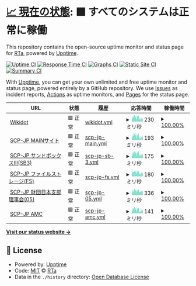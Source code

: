 # [📈 現在の状態](https://status.scp-jp.org): <!--live status--> **🟩 すべてのシステムは正常に稼働**

This repository contains the open-source uptime monitor and status page for [RTa](https://status.scp-jp.org), powered by [Upptime](https://github.com/upptime/upptime).

[![Uptime CI](https://github.com/RTa-technology/wikdotupptime/workflows/Uptime%20CI/badge.svg)](https://github.com/RTa-technology/wikdotupptime/actions?query=workflow%3A%22Uptime+CI%22)
[![Response Time CI](https://github.com/RTa-technology/wikdotupptime/workflows/Response%20Time%20CI/badge.svg)](https://github.com/RTa-technology/wikdotupptime/actions?query=workflow%3A%22Response+Time+CI%22)
[![Graphs CI](https://github.com/RTa-technology/wikdotupptime/workflows/Graphs%20CI/badge.svg)](https://github.com/RTa-technology/wikdotupptime/actions?query=workflow%3A%22Graphs+CI%22)
[![Static Site CI](https://github.com/RTa-technology/wikdotupptime/workflows/Static%20Site%20CI/badge.svg)](https://github.com/RTa-technology/wikdotupptime/actions?query=workflow%3A%22Static+Site+CI%22)
[![Summary CI](https://github.com/RTa-technology/wikdotupptime/workflows/Summary%20CI/badge.svg)](https://github.com/RTa-technology/wikdotupptime/actions?query=workflow%3A%22Summary+CI%22)

With [Upptime](https://upptime.js.org), you can get your own unlimited and free uptime monitor and status page, powered entirely by a GitHub repository. We use [Issues](https://github.com/RTa-technology/wikdotupptime/issues) as incident reports, [Actions](https://github.com/RTa-technology/wikdotupptime/actions) as uptime monitors, and [Pages](https://status.scp-jp.org) for the status page.

<!--start: status pages-->
<!-- This summary is generated by Upptime (https://github.com/upptime/upptime) -->
<!-- Do not edit this manually, your changes will be overwritten -->
<!-- prettier-ignore -->
| URL | 状態 | 履歴 | 応答時間 | 稼働時間 |
| --- | ------ | ------- | ------------- | ------ |
| <img alt="" src="https://www.wikidot.com/local--favicon/favicon.gif" height="13"> [Wikidot](https://www.wikidot.com/) | 🟩 正常 | [wikidot.yml](https://github.com/RTa-scp/wikdotupptime/commits/HEAD/history/wikidot.yml) | <details><summary><img alt="応答時間グラフ" src="./graphs/wikidot/response-time-week.png" height="20"> 230ミリ秒</summary><br><a href="https://RTa-scp.github.io/wikdotupptime/history/wikidot"><img alt="応答時間 240" src="https://img.shields.io/endpoint?url=https%3A%2F%2Fraw.githubusercontent.com%2FRTa-scp%2Fwikdotupptime%2FHEAD%2Fapi%2Fwikidot%2Fresponse-time.json"></a><br><a href="https://RTa-scp.github.io/wikdotupptime/history/wikidot"><img alt="24時間 応答時間 240" src="https://img.shields.io/endpoint?url=https%3A%2F%2Fraw.githubusercontent.com%2FRTa-scp%2Fwikdotupptime%2FHEAD%2Fapi%2Fwikidot%2Fresponse-time-day.json"></a><br><a href="https://RTa-scp.github.io/wikdotupptime/history/wikidot"><img alt="7日 応答時間 230" src="https://img.shields.io/endpoint?url=https%3A%2F%2Fraw.githubusercontent.com%2FRTa-scp%2Fwikdotupptime%2FHEAD%2Fapi%2Fwikidot%2Fresponse-time-week.json"></a><br><a href="https://RTa-scp.github.io/wikdotupptime/history/wikidot"><img alt="30日 応答時間 212" src="https://img.shields.io/endpoint?url=https%3A%2F%2Fraw.githubusercontent.com%2FRTa-scp%2Fwikdotupptime%2FHEAD%2Fapi%2Fwikidot%2Fresponse-time-month.json"></a><br><a href="https://RTa-scp.github.io/wikdotupptime/history/wikidot"><img alt="1年 応答時間 240" src="https://img.shields.io/endpoint?url=https%3A%2F%2Fraw.githubusercontent.com%2FRTa-scp%2Fwikdotupptime%2FHEAD%2Fapi%2Fwikidot%2Fresponse-time-year.json"></a></details> | <details><summary><a href="https://RTa-scp.github.io/wikdotupptime/history/wikidot">100.00%</a></summary><a href="https://RTa-scp.github.io/wikdotupptime/history/wikidot"><img alt="稼働時間 96.36%" src="https://img.shields.io/endpoint?url=https%3A%2F%2Fraw.githubusercontent.com%2FRTa-scp%2Fwikdotupptime%2FHEAD%2Fapi%2Fwikidot%2Fuptime.json"></a><br><a href="https://RTa-scp.github.io/wikdotupptime/history/wikidot"><img alt="24時間の稼働時間 100.00%" src="https://img.shields.io/endpoint?url=https%3A%2F%2Fraw.githubusercontent.com%2FRTa-scp%2Fwikdotupptime%2FHEAD%2Fapi%2Fwikidot%2Fuptime-day.json"></a><br><a href="https://RTa-scp.github.io/wikdotupptime/history/wikidot"><img alt="7日間の稼働時間 100.00%" src="https://img.shields.io/endpoint?url=https%3A%2F%2Fraw.githubusercontent.com%2FRTa-scp%2Fwikdotupptime%2FHEAD%2Fapi%2Fwikidot%2Fuptime-week.json"></a><br><a href="https://RTa-scp.github.io/wikdotupptime/history/wikidot"><img alt="30日の稼働時間 100.00%" src="https://img.shields.io/endpoint?url=https%3A%2F%2Fraw.githubusercontent.com%2FRTa-scp%2Fwikdotupptime%2FHEAD%2Fapi%2Fwikidot%2Fuptime-month.json"></a><br><a href="https://RTa-scp.github.io/wikdotupptime/history/wikidot"><img alt="1年の稼働時間 96.36%" src="https://img.shields.io/endpoint?url=https%3A%2F%2Fraw.githubusercontent.com%2FRTa-scp%2Fwikdotupptime%2FHEAD%2Fapi%2Fwikidot%2Fuptime-year.json"></a></details>
| <img alt="" src="https://scp-jp.wikidot.com/local--favicon/favicon.gif" height="13"> [SCP-JP MAINサイト](http://scp-jp.wikidot.com/) | 🟩 正常 | [scp-jp-main.yml](https://github.com/RTa-scp/wikdotupptime/commits/HEAD/history/scp-jp-main.yml) | <details><summary><img alt="応答時間グラフ" src="./graphs/scp-jp-main/response-time-week.png" height="20"> 193ミリ秒</summary><br><a href="https://RTa-scp.github.io/wikdotupptime/history/scp-jp-main"><img alt="応答時間 210" src="https://img.shields.io/endpoint?url=https%3A%2F%2Fraw.githubusercontent.com%2FRTa-scp%2Fwikdotupptime%2FHEAD%2Fapi%2Fscp-jp-main%2Fresponse-time.json"></a><br><a href="https://RTa-scp.github.io/wikdotupptime/history/scp-jp-main"><img alt="24時間 応答時間 185" src="https://img.shields.io/endpoint?url=https%3A%2F%2Fraw.githubusercontent.com%2FRTa-scp%2Fwikdotupptime%2FHEAD%2Fapi%2Fscp-jp-main%2Fresponse-time-day.json"></a><br><a href="https://RTa-scp.github.io/wikdotupptime/history/scp-jp-main"><img alt="7日 応答時間 193" src="https://img.shields.io/endpoint?url=https%3A%2F%2Fraw.githubusercontent.com%2FRTa-scp%2Fwikdotupptime%2FHEAD%2Fapi%2Fscp-jp-main%2Fresponse-time-week.json"></a><br><a href="https://RTa-scp.github.io/wikdotupptime/history/scp-jp-main"><img alt="30日 応答時間 192" src="https://img.shields.io/endpoint?url=https%3A%2F%2Fraw.githubusercontent.com%2FRTa-scp%2Fwikdotupptime%2FHEAD%2Fapi%2Fscp-jp-main%2Fresponse-time-month.json"></a><br><a href="https://RTa-scp.github.io/wikdotupptime/history/scp-jp-main"><img alt="1年 応答時間 210" src="https://img.shields.io/endpoint?url=https%3A%2F%2Fraw.githubusercontent.com%2FRTa-scp%2Fwikdotupptime%2FHEAD%2Fapi%2Fscp-jp-main%2Fresponse-time-year.json"></a></details> | <details><summary><a href="https://RTa-scp.github.io/wikdotupptime/history/scp-jp-main">100.00%</a></summary><a href="https://RTa-scp.github.io/wikdotupptime/history/scp-jp-main"><img alt="稼働時間 100.00%" src="https://img.shields.io/endpoint?url=https%3A%2F%2Fraw.githubusercontent.com%2FRTa-scp%2Fwikdotupptime%2FHEAD%2Fapi%2Fscp-jp-main%2Fuptime.json"></a><br><a href="https://RTa-scp.github.io/wikdotupptime/history/scp-jp-main"><img alt="24時間の稼働時間 100.00%" src="https://img.shields.io/endpoint?url=https%3A%2F%2Fraw.githubusercontent.com%2FRTa-scp%2Fwikdotupptime%2FHEAD%2Fapi%2Fscp-jp-main%2Fuptime-day.json"></a><br><a href="https://RTa-scp.github.io/wikdotupptime/history/scp-jp-main"><img alt="7日間の稼働時間 100.00%" src="https://img.shields.io/endpoint?url=https%3A%2F%2Fraw.githubusercontent.com%2FRTa-scp%2Fwikdotupptime%2FHEAD%2Fapi%2Fscp-jp-main%2Fuptime-week.json"></a><br><a href="https://RTa-scp.github.io/wikdotupptime/history/scp-jp-main"><img alt="30日の稼働時間 100.00%" src="https://img.shields.io/endpoint?url=https%3A%2F%2Fraw.githubusercontent.com%2FRTa-scp%2Fwikdotupptime%2FHEAD%2Fapi%2Fscp-jp-main%2Fuptime-month.json"></a><br><a href="https://RTa-scp.github.io/wikdotupptime/history/scp-jp-main"><img alt="1年の稼働時間 100.00%" src="https://img.shields.io/endpoint?url=https%3A%2F%2Fraw.githubusercontent.com%2FRTa-scp%2Fwikdotupptime%2FHEAD%2Fapi%2Fscp-jp-main%2Fuptime-year.json"></a></details>
| <img alt="" src="https://scp-jp-sandbox3.wikidot.com/local--favicon/favicon.gif" height="13"> [SCP-JP サンドボックスⅢ(SB3)](http://scp-jp-sandbox3.wikidot.com/) | 🟩 正常 | [scp-jp-sb-3.yml](https://github.com/RTa-scp/wikdotupptime/commits/HEAD/history/scp-jp-sb-3.yml) | <details><summary><img alt="応答時間グラフ" src="./graphs/scp-jp-sb-3/response-time-week.png" height="20"> 175ミリ秒</summary><br><a href="https://RTa-scp.github.io/wikdotupptime/history/scp-jp-sb-3"><img alt="応答時間 195" src="https://img.shields.io/endpoint?url=https%3A%2F%2Fraw.githubusercontent.com%2FRTa-scp%2Fwikdotupptime%2FHEAD%2Fapi%2Fscp-jp-sb-3%2Fresponse-time.json"></a><br><a href="https://RTa-scp.github.io/wikdotupptime/history/scp-jp-sb-3"><img alt="24時間 応答時間 180" src="https://img.shields.io/endpoint?url=https%3A%2F%2Fraw.githubusercontent.com%2FRTa-scp%2Fwikdotupptime%2FHEAD%2Fapi%2Fscp-jp-sb-3%2Fresponse-time-day.json"></a><br><a href="https://RTa-scp.github.io/wikdotupptime/history/scp-jp-sb-3"><img alt="7日 応答時間 175" src="https://img.shields.io/endpoint?url=https%3A%2F%2Fraw.githubusercontent.com%2FRTa-scp%2Fwikdotupptime%2FHEAD%2Fapi%2Fscp-jp-sb-3%2Fresponse-time-week.json"></a><br><a href="https://RTa-scp.github.io/wikdotupptime/history/scp-jp-sb-3"><img alt="30日 応答時間 168" src="https://img.shields.io/endpoint?url=https%3A%2F%2Fraw.githubusercontent.com%2FRTa-scp%2Fwikdotupptime%2FHEAD%2Fapi%2Fscp-jp-sb-3%2Fresponse-time-month.json"></a><br><a href="https://RTa-scp.github.io/wikdotupptime/history/scp-jp-sb-3"><img alt="1年 応答時間 195" src="https://img.shields.io/endpoint?url=https%3A%2F%2Fraw.githubusercontent.com%2FRTa-scp%2Fwikdotupptime%2FHEAD%2Fapi%2Fscp-jp-sb-3%2Fresponse-time-year.json"></a></details> | <details><summary><a href="https://RTa-scp.github.io/wikdotupptime/history/scp-jp-sb-3">100.00%</a></summary><a href="https://RTa-scp.github.io/wikdotupptime/history/scp-jp-sb-3"><img alt="稼働時間 100.00%" src="https://img.shields.io/endpoint?url=https%3A%2F%2Fraw.githubusercontent.com%2FRTa-scp%2Fwikdotupptime%2FHEAD%2Fapi%2Fscp-jp-sb-3%2Fuptime.json"></a><br><a href="https://RTa-scp.github.io/wikdotupptime/history/scp-jp-sb-3"><img alt="24時間の稼働時間 100.00%" src="https://img.shields.io/endpoint?url=https%3A%2F%2Fraw.githubusercontent.com%2FRTa-scp%2Fwikdotupptime%2FHEAD%2Fapi%2Fscp-jp-sb-3%2Fuptime-day.json"></a><br><a href="https://RTa-scp.github.io/wikdotupptime/history/scp-jp-sb-3"><img alt="7日間の稼働時間 100.00%" src="https://img.shields.io/endpoint?url=https%3A%2F%2Fraw.githubusercontent.com%2FRTa-scp%2Fwikdotupptime%2FHEAD%2Fapi%2Fscp-jp-sb-3%2Fuptime-week.json"></a><br><a href="https://RTa-scp.github.io/wikdotupptime/history/scp-jp-sb-3"><img alt="30日の稼働時間 100.00%" src="https://img.shields.io/endpoint?url=https%3A%2F%2Fraw.githubusercontent.com%2FRTa-scp%2Fwikdotupptime%2FHEAD%2Fapi%2Fscp-jp-sb-3%2Fuptime-month.json"></a><br><a href="https://RTa-scp.github.io/wikdotupptime/history/scp-jp-sb-3"><img alt="1年の稼働時間 100.00%" src="https://img.shields.io/endpoint?url=https%3A%2F%2Fraw.githubusercontent.com%2FRTa-scp%2Fwikdotupptime%2FHEAD%2Fapi%2Fscp-jp-sb-3%2Fuptime-year.json"></a></details>
| <img alt="" src="https://scp-jp-storage.wikidot.com/local--favicon/favicon.gif" height="13"> [SCP-JP ファイルストレージ(FS)](http://scp-jp-storage.wikidot.com/) | 🟩 正常 | [scp-jp-fs.yml](https://github.com/RTa-scp/wikdotupptime/commits/HEAD/history/scp-jp-fs.yml) | <details><summary><img alt="応答時間グラフ" src="./graphs/scp-jp-fs/response-time-week.png" height="20"> 180ミリ秒</summary><br><a href="https://RTa-scp.github.io/wikdotupptime/history/scp-jp-fs"><img alt="応答時間 198" src="https://img.shields.io/endpoint?url=https%3A%2F%2Fraw.githubusercontent.com%2FRTa-scp%2Fwikdotupptime%2FHEAD%2Fapi%2Fscp-jp-fs%2Fresponse-time.json"></a><br><a href="https://RTa-scp.github.io/wikdotupptime/history/scp-jp-fs"><img alt="24時間 応答時間 204" src="https://img.shields.io/endpoint?url=https%3A%2F%2Fraw.githubusercontent.com%2FRTa-scp%2Fwikdotupptime%2FHEAD%2Fapi%2Fscp-jp-fs%2Fresponse-time-day.json"></a><br><a href="https://RTa-scp.github.io/wikdotupptime/history/scp-jp-fs"><img alt="7日 応答時間 180" src="https://img.shields.io/endpoint?url=https%3A%2F%2Fraw.githubusercontent.com%2FRTa-scp%2Fwikdotupptime%2FHEAD%2Fapi%2Fscp-jp-fs%2Fresponse-time-week.json"></a><br><a href="https://RTa-scp.github.io/wikdotupptime/history/scp-jp-fs"><img alt="30日 応答時間 168" src="https://img.shields.io/endpoint?url=https%3A%2F%2Fraw.githubusercontent.com%2FRTa-scp%2Fwikdotupptime%2FHEAD%2Fapi%2Fscp-jp-fs%2Fresponse-time-month.json"></a><br><a href="https://RTa-scp.github.io/wikdotupptime/history/scp-jp-fs"><img alt="1年 応答時間 198" src="https://img.shields.io/endpoint?url=https%3A%2F%2Fraw.githubusercontent.com%2FRTa-scp%2Fwikdotupptime%2FHEAD%2Fapi%2Fscp-jp-fs%2Fresponse-time-year.json"></a></details> | <details><summary><a href="https://RTa-scp.github.io/wikdotupptime/history/scp-jp-fs">100.00%</a></summary><a href="https://RTa-scp.github.io/wikdotupptime/history/scp-jp-fs"><img alt="稼働時間 100.00%" src="https://img.shields.io/endpoint?url=https%3A%2F%2Fraw.githubusercontent.com%2FRTa-scp%2Fwikdotupptime%2FHEAD%2Fapi%2Fscp-jp-fs%2Fuptime.json"></a><br><a href="https://RTa-scp.github.io/wikdotupptime/history/scp-jp-fs"><img alt="24時間の稼働時間 100.00%" src="https://img.shields.io/endpoint?url=https%3A%2F%2Fraw.githubusercontent.com%2FRTa-scp%2Fwikdotupptime%2FHEAD%2Fapi%2Fscp-jp-fs%2Fuptime-day.json"></a><br><a href="https://RTa-scp.github.io/wikdotupptime/history/scp-jp-fs"><img alt="7日間の稼働時間 100.00%" src="https://img.shields.io/endpoint?url=https%3A%2F%2Fraw.githubusercontent.com%2FRTa-scp%2Fwikdotupptime%2FHEAD%2Fapi%2Fscp-jp-fs%2Fuptime-week.json"></a><br><a href="https://RTa-scp.github.io/wikdotupptime/history/scp-jp-fs"><img alt="30日の稼働時間 100.00%" src="https://img.shields.io/endpoint?url=https%3A%2F%2Fraw.githubusercontent.com%2FRTa-scp%2Fwikdotupptime%2FHEAD%2Fapi%2Fscp-jp-fs%2Fuptime-month.json"></a><br><a href="https://RTa-scp.github.io/wikdotupptime/history/scp-jp-fs"><img alt="1年の稼働時間 100.00%" src="https://img.shields.io/endpoint?url=https%3A%2F%2Fraw.githubusercontent.com%2FRTa-scp%2Fwikdotupptime%2FHEAD%2Fapi%2Fscp-jp-fs%2Fuptime-year.json"></a></details>
| <img alt="" src="https://05command-ja.wikidot.com/local--favicon/favicon.gif" height="13"> [SCP-JP 財団日本支部理事会(05)](http://05command-ja.wikidot.com/) | 🟩 正常 | [scp-jp-05.yml](https://github.com/RTa-scp/wikdotupptime/commits/HEAD/history/scp-jp-05.yml) | <details><summary><img alt="応答時間グラフ" src="./graphs/scp-jp-05/response-time-week.png" height="20"> 336ミリ秒</summary><br><a href="https://RTa-scp.github.io/wikdotupptime/history/scp-jp-05"><img alt="応答時間 379" src="https://img.shields.io/endpoint?url=https%3A%2F%2Fraw.githubusercontent.com%2FRTa-scp%2Fwikdotupptime%2FHEAD%2Fapi%2Fscp-jp-05%2Fresponse-time.json"></a><br><a href="https://RTa-scp.github.io/wikdotupptime/history/scp-jp-05"><img alt="24時間 応答時間 340" src="https://img.shields.io/endpoint?url=https%3A%2F%2Fraw.githubusercontent.com%2FRTa-scp%2Fwikdotupptime%2FHEAD%2Fapi%2Fscp-jp-05%2Fresponse-time-day.json"></a><br><a href="https://RTa-scp.github.io/wikdotupptime/history/scp-jp-05"><img alt="7日 応答時間 336" src="https://img.shields.io/endpoint?url=https%3A%2F%2Fraw.githubusercontent.com%2FRTa-scp%2Fwikdotupptime%2FHEAD%2Fapi%2Fscp-jp-05%2Fresponse-time-week.json"></a><br><a href="https://RTa-scp.github.io/wikdotupptime/history/scp-jp-05"><img alt="30日 応答時間 307" src="https://img.shields.io/endpoint?url=https%3A%2F%2Fraw.githubusercontent.com%2FRTa-scp%2Fwikdotupptime%2FHEAD%2Fapi%2Fscp-jp-05%2Fresponse-time-month.json"></a><br><a href="https://RTa-scp.github.io/wikdotupptime/history/scp-jp-05"><img alt="1年 応答時間 379" src="https://img.shields.io/endpoint?url=https%3A%2F%2Fraw.githubusercontent.com%2FRTa-scp%2Fwikdotupptime%2FHEAD%2Fapi%2Fscp-jp-05%2Fresponse-time-year.json"></a></details> | <details><summary><a href="https://RTa-scp.github.io/wikdotupptime/history/scp-jp-05">100.00%</a></summary><a href="https://RTa-scp.github.io/wikdotupptime/history/scp-jp-05"><img alt="稼働時間 99.99%" src="https://img.shields.io/endpoint?url=https%3A%2F%2Fraw.githubusercontent.com%2FRTa-scp%2Fwikdotupptime%2FHEAD%2Fapi%2Fscp-jp-05%2Fuptime.json"></a><br><a href="https://RTa-scp.github.io/wikdotupptime/history/scp-jp-05"><img alt="24時間の稼働時間 100.00%" src="https://img.shields.io/endpoint?url=https%3A%2F%2Fraw.githubusercontent.com%2FRTa-scp%2Fwikdotupptime%2FHEAD%2Fapi%2Fscp-jp-05%2Fuptime-day.json"></a><br><a href="https://RTa-scp.github.io/wikdotupptime/history/scp-jp-05"><img alt="7日間の稼働時間 100.00%" src="https://img.shields.io/endpoint?url=https%3A%2F%2Fraw.githubusercontent.com%2FRTa-scp%2Fwikdotupptime%2FHEAD%2Fapi%2Fscp-jp-05%2Fuptime-week.json"></a><br><a href="https://RTa-scp.github.io/wikdotupptime/history/scp-jp-05"><img alt="30日の稼働時間 100.00%" src="https://img.shields.io/endpoint?url=https%3A%2F%2Fraw.githubusercontent.com%2FRTa-scp%2Fwikdotupptime%2FHEAD%2Fapi%2Fscp-jp-05%2Fuptime-month.json"></a><br><a href="https://RTa-scp.github.io/wikdotupptime/history/scp-jp-05"><img alt="1年の稼働時間 99.99%" src="https://img.shields.io/endpoint?url=https%3A%2F%2Fraw.githubusercontent.com%2FRTa-scp%2Fwikdotupptime%2FHEAD%2Fapi%2Fscp-jp-05%2Fuptime-year.json"></a></details>
| <img alt="" src="https://icons.duckduckgo.com/ip3/scp-jp.wikidot.com.ico" height="13"> [SCP-JP AMC](https://scp-jp.wikidot.com/ajax-module-connector.php) | 🟩 正常 | [scp-jp-amc.yml](https://github.com/RTa-scp/wikdotupptime/commits/HEAD/history/scp-jp-amc.yml) | <details><summary><img alt="応答時間グラフ" src="./graphs/scp-jp-amc/response-time-week.png" height="20"> 141ミリ秒</summary><br><a href="https://RTa-scp.github.io/wikdotupptime/history/scp-jp-amc"><img alt="応答時間 131" src="https://img.shields.io/endpoint?url=https%3A%2F%2Fraw.githubusercontent.com%2FRTa-scp%2Fwikdotupptime%2FHEAD%2Fapi%2Fscp-jp-amc%2Fresponse-time.json"></a><br><a href="https://RTa-scp.github.io/wikdotupptime/history/scp-jp-amc"><img alt="24時間 応答時間 151" src="https://img.shields.io/endpoint?url=https%3A%2F%2Fraw.githubusercontent.com%2FRTa-scp%2Fwikdotupptime%2FHEAD%2Fapi%2Fscp-jp-amc%2Fresponse-time-day.json"></a><br><a href="https://RTa-scp.github.io/wikdotupptime/history/scp-jp-amc"><img alt="7日 応答時間 141" src="https://img.shields.io/endpoint?url=https%3A%2F%2Fraw.githubusercontent.com%2FRTa-scp%2Fwikdotupptime%2FHEAD%2Fapi%2Fscp-jp-amc%2Fresponse-time-week.json"></a><br><a href="https://RTa-scp.github.io/wikdotupptime/history/scp-jp-amc"><img alt="30日 応答時間 131" src="https://img.shields.io/endpoint?url=https%3A%2F%2Fraw.githubusercontent.com%2FRTa-scp%2Fwikdotupptime%2FHEAD%2Fapi%2Fscp-jp-amc%2Fresponse-time-month.json"></a><br><a href="https://RTa-scp.github.io/wikdotupptime/history/scp-jp-amc"><img alt="1年 応答時間 131" src="https://img.shields.io/endpoint?url=https%3A%2F%2Fraw.githubusercontent.com%2FRTa-scp%2Fwikdotupptime%2FHEAD%2Fapi%2Fscp-jp-amc%2Fresponse-time-year.json"></a></details> | <details><summary><a href="https://RTa-scp.github.io/wikdotupptime/history/scp-jp-amc">100.00%</a></summary><a href="https://RTa-scp.github.io/wikdotupptime/history/scp-jp-amc"><img alt="稼働時間 100.00%" src="https://img.shields.io/endpoint?url=https%3A%2F%2Fraw.githubusercontent.com%2FRTa-scp%2Fwikdotupptime%2FHEAD%2Fapi%2Fscp-jp-amc%2Fuptime.json"></a><br><a href="https://RTa-scp.github.io/wikdotupptime/history/scp-jp-amc"><img alt="24時間の稼働時間 100.00%" src="https://img.shields.io/endpoint?url=https%3A%2F%2Fraw.githubusercontent.com%2FRTa-scp%2Fwikdotupptime%2FHEAD%2Fapi%2Fscp-jp-amc%2Fuptime-day.json"></a><br><a href="https://RTa-scp.github.io/wikdotupptime/history/scp-jp-amc"><img alt="7日間の稼働時間 100.00%" src="https://img.shields.io/endpoint?url=https%3A%2F%2Fraw.githubusercontent.com%2FRTa-scp%2Fwikdotupptime%2FHEAD%2Fapi%2Fscp-jp-amc%2Fuptime-week.json"></a><br><a href="https://RTa-scp.github.io/wikdotupptime/history/scp-jp-amc"><img alt="30日の稼働時間 100.00%" src="https://img.shields.io/endpoint?url=https%3A%2F%2Fraw.githubusercontent.com%2FRTa-scp%2Fwikdotupptime%2FHEAD%2Fapi%2Fscp-jp-amc%2Fuptime-month.json"></a><br><a href="https://RTa-scp.github.io/wikdotupptime/history/scp-jp-amc"><img alt="1年の稼働時間 100.00%" src="https://img.shields.io/endpoint?url=https%3A%2F%2Fraw.githubusercontent.com%2FRTa-scp%2Fwikdotupptime%2FHEAD%2Fapi%2Fscp-jp-amc%2Fuptime-year.json"></a></details>

<!--end: status pages-->

[**Visit our status website →**](https://status.scp-jp.org)

## 📄 License

- Powered by: [Upptime](https://github.com/upptime/upptime)
- Code: [MIT](./LICENSE) © [RTa](https://status.scp-jp.org)
- Data in the `./history` directory: [Open Database License](https://opendatacommons.org/licenses/odbl/1-0/)
